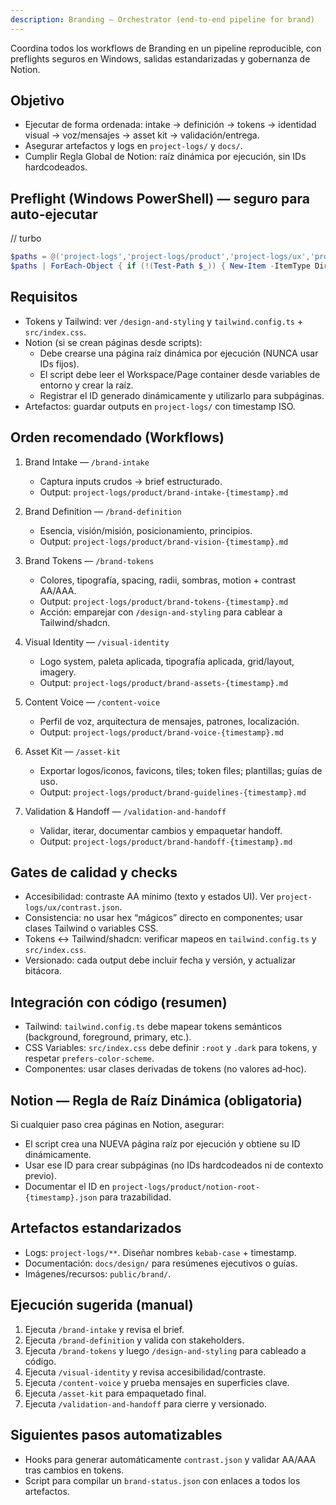 ```yaml
---
description: Branding — Orchestrator (end‑to‑end pipeline for brand)
---
```


Coordina todos los workflows de Branding en un pipeline reproducible, con preflights seguros en Windows, salidas estandarizadas y gobernanza de Notion.

## Objetivo
- Ejecutar de forma ordenada: intake → definición → tokens → identidad visual → voz/mensajes → asset kit → validación/entrega.
- Asegurar artefactos y logs en `project-logs/` y `docs/`.
- Cumplir Regla Global de Notion: raíz dinámica por ejecución, sin IDs hardcodeados.

## Preflight (Windows PowerShell) — seguro para auto‑ejecutar
// turbo
```powershell
$paths = @('project-logs','project-logs/product','project-logs/ux','project-logs/design','docs/design')
$paths | ForEach-Object { if (!(Test-Path $_)) { New-Item -ItemType Directory -Path $_ | Out-Null } }
```

## Requisitos
- Tokens y Tailwind: ver `/design-and-styling` y `tailwind.config.ts` + `src/index.css`.
- Notion (si se crean páginas desde scripts):
  - Debe crearse una página raíz dinámica por ejecución (NUNCA usar IDs fijos).
  - El script debe leer el Workspace/Page container desde variables de entorno y crear la raíz.
  - Registrar el ID generado dinámicamente y utilizarlo para subpáginas.
- Artefactos: guardar outputs en `project-logs/` con timestamp ISO.

## Orden recomendado (Workflows)
1) Brand Intake — `/brand-intake`
   - Captura inputs crudos → brief estructurado.
   - Output: `project-logs/product/brand-intake-{timestamp}.md`

2) Brand Definition — `/brand-definition`
   - Esencia, visión/misión, posicionamiento, principios.
   - Output: `project-logs/product/brand-vision-{timestamp}.md`

3) Brand Tokens — `/brand-tokens`
   - Colores, tipografía, spacing, radii, sombras, motion + contrast AA/AAA.
   - Output: `project-logs/product/brand-tokens-{timestamp}.md`
   - Acción: emparejar con `/design-and-styling` para cablear a Tailwind/shadcn.

4) Visual Identity — `/visual-identity`
   - Logo system, paleta aplicada, tipografía aplicada, grid/layout, imagery.
   - Output: `project-logs/product/brand-assets-{timestamp}.md`

5) Content Voice — `/content-voice`
   - Perfil de voz, arquitectura de mensajes, patrones, localización.
   - Output: `project-logs/product/brand-voice-{timestamp}.md`

6) Asset Kit — `/asset-kit`
   - Exportar logos/iconos, favicons, tiles; token files; plantillas; guías de uso.
   - Output: `project-logs/product/brand-guidelines-{timestamp}.md`

7) Validation & Handoff — `/validation-and-handoff`
   - Validar, iterar, documentar cambios y empaquetar handoff.
   - Output: `project-logs/product/brand-handoff-{timestamp}.md`

## Gates de calidad y checks
- Accesibilidad: contraste AA mínimo (texto y estados UI). Ver `project-logs/ux/contrast.json`.
- Consistencia: no usar hex “mágicos” directo en componentes; usar clases Tailwind o variables CSS.
- Tokens ↔ Tailwind/shadcn: verificar mapeos en `tailwind.config.ts` y `src/index.css`.
- Versionado: cada output debe incluir fecha y versión, y actualizar bitácora.

## Integración con código (resumen)
- Tailwind: `tailwind.config.ts` debe mapear tokens semánticos (background, foreground, primary, etc.).
- CSS Variables: `src/index.css` debe definir `:root` y `.dark` para tokens, y respetar `prefers-color-scheme`.
- Componentes: usar clases derivadas de tokens (no valores ad‑hoc).

## Notion — Regla de Raíz Dinámica (obligatoria)
Si cualquier paso crea páginas en Notion, asegurar:
- El script crea una NUEVA página raíz por ejecución y obtiene su ID dinámicamente.
- Usar ese ID para crear subpáginas (no IDs hardcodeados ni de contexto previo).
- Documentar el ID en `project-logs/product/notion-root-{timestamp}.json` para trazabilidad.

## Artefactos estandarizados
- Logs: `project-logs/**`. Diseñar nombres `kebab-case` + timestamp.
- Documentación: `docs/design/` para resúmenes ejecutivos o guías.
- Imágenes/recursos: `public/brand/`.

## Ejecución sugerida (manual)
1. Ejecuta `/brand-intake` y revisa el brief.
2. Ejecuta `/brand-definition` y valida con stakeholders.
3. Ejecuta `/brand-tokens` y luego `/design-and-styling` para cableado a código.
4. Ejecuta `/visual-identity` y revisa accesibilidad/contraste.
5. Ejecuta `/content-voice` y prueba mensajes en superficies clave.
6. Ejecuta `/asset-kit` para empaquetado final.
7. Ejecuta `/validation-and-handoff` para cierre y versionado.

## Siguientes pasos automatizables
- Hooks para generar automáticamente `contrast.json` y validar AA/AAA tras cambios en tokens.
- Script para compilar un `brand-status.json` con enlaces a todos los artefactos.
